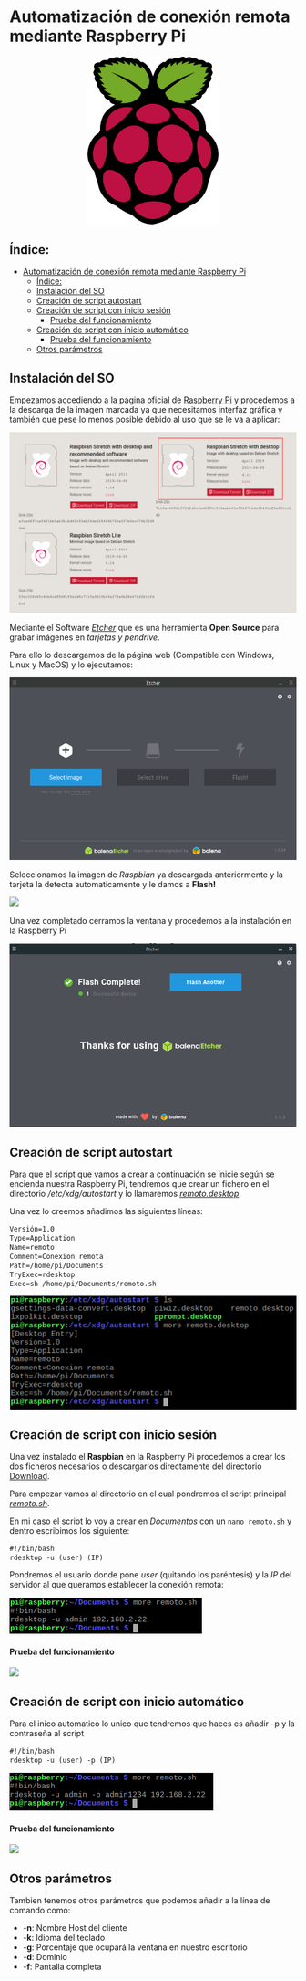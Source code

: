# Automatización de conexión remota mediante Raspberry Pi

<center><img src="img/logo-raspberry.png"  alt="drawing" width="230"/></center>

## Índice:

- [Automatización de conexión remota mediante Raspberry Pi](#automatizaci%C3%B3n-de-conexi%C3%B3n-remota-mediante-raspberry-pi)
  - [Índice:](#%C3%ADndice)
  - [Instalación del SO](#instalaci%C3%B3n-del-so)
  - [Creación de script autostart](#creaci%C3%B3n-de-script-autostart)
  - [Creación de script con inicio sesión](#creaci%C3%B3n-de-script-con-inicio-sesi%C3%B3n)
      - [Prueba del funcionamiento](#prueba-del-funcionamiento)
  - [Creación de script con inicio automático](#creaci%C3%B3n-de-script-con-inicio-autom%C3%A1tico)
      - [Prueba del funcionamiento](#prueba-del-funcionamiento-1)
  - [Otros parámetros](#otros-par%C3%A1metros)


## Instalación del SO

Empezamos accediendo a la página oficial de [Raspberry Pi](https://www.raspberrypi.org/downloads/raspbian/) y procedemos a la descarga de la imagen marcada ya que necesitamos interfaz gráfica y también que pese lo menos posible debido al uso que se le va a aplicar:

![](img/1.png)

Mediante el Software [*Etcher*](https://www.balena.io/etcher/) que es una herramienta **Open Source** para grabar imágenes en *tarjetas y pendrive*.

Para ello lo descargamos de la página web (Compatible con Windows, Linux y MacOS) y lo ejecutamos:

![](img/etcher.png)

Seleccionamos la imagen de *Raspbian* ya descargada anteriormente y la tarjeta la detecta automaticamente y le damos a **Flash!**

![](img/etcher2.png)

Una vez completado cerramos la ventana y procedemos a la instalación en la Raspberry Pi

![](img/etcher3.png)

## Creación de script autostart

Para que el script que vamos a crear a continuación se inicie según se encienda nuestra Raspberry Pi, tendremos que crear un fichero en el directorio */etc/xdg/autostart* y lo llamaremos [*remoto.desktop*](https://github.com/Wannaxry/script/blob/master/rdesktop%20autorun/Download/remoto.desktop).

Una vez lo creemos añadimos las siguientes líneas:

```[Desktop Entry]
Versión=1.0
Type=Application
Name=remoto
Comment=Conexion remota
Path=/home/pi/Documents
TryExec=rdesktop
Exec=sh /home/pi/Documents/remoto.sh
```

![](img/remoto-desktop.png)

## Creación de script con inicio sesión

Una vez instalado el **Raspbian** en la Raspberry Pi procedemos a crear los dos ficheros necesarios o descargarlos directamente del directorio [Download](https://github.com/Wannaxry/script/tree/master/rdesktop%20autorun/Download).

Para empezar vamos al directorio en el cual pondremos el script principal [*remoto.sh*](https://github.com/Wannaxry/script/blob/master/rdesktop%20autorun/Download/remoto.sh).

En mi caso el script lo voy a crear en *Documentos* con un `nano remoto.sh` y dentro escribimos los siguiente:

```
#!/bin/bash
rdesktop -u (user) (IP)
```

Pondremos el usuario donde pone *user* (quitando los paréntesis) y la *IP* del servidor al que queramos establecer la conexión remota:

![](img/remoto.png)

#### Prueba del funcionamiento

![](img/inicio-sesion.gif)

## Creación de script con inicio automático

Para el inico automatico lo unico que tendremos que haces es añadir -p y la contraseña al script

```
#!/bin/bash
rdesktop -u (user) -p (IP)
```

![](img/remoto(-p).png)

#### Prueba del funcionamiento

![](img/inicio-automatico.gif)


## Otros parámetros

Tambien tenemos otros parámetros que podemos añadir a la línea de comando como:

*   -**n**: Nombre Host del cliente
*   -**k**: Idioma del teclado
*   -**g**: Porcentaje que ocupará la ventana en nuestro escritorio
*   -**d**: Dominio
*   -**f**: Pantalla completa